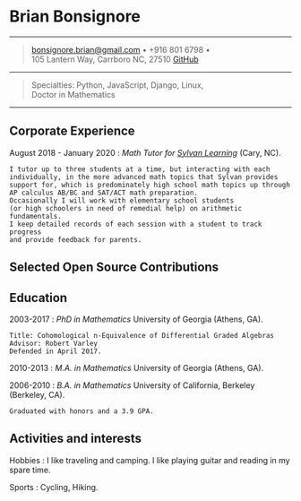 Brian Bonsignore
=========================

----
> <bonsignore.brian@gmail.com> • +916 801 6798 • \
>  105 Lantern Way, Carrboro NC, 27510
> [GitHub](https://github.com/bbonsign)
----

>  Specialties: Python, JavaScript, Django, Linux, \
>  Doctor in Mathematics

----

Corporate Experience
--------------------

August 2018 - January 2020
:   *Math Tutor for [Sylvan Learning](https://www.sylvanlearning.com/)*
    (Cary, NC).

    I tutor up to three students at a time, but interacting with each
    individually, in the more advanced math topics that Sylvan provides
    support for, which is predominately high school math topics up through
    AP calculus AB/BC and SAT/ACT math preparation.
    Occasionally I will work with elementary school students
    (or high schoolers in need of remedial help) on arithmetic fundamentals.
    I keep detailed records of each session with a student to track progress
    and provide feedback for parents.





Selected Open Source Contributions
----------------------------------



Education
---------

2003-2017
:   *PhD in Mathematics* University of Georgia
    (Athens, GA).

    Title: Cohomological n-Equivalence of Differential Graded Algebras
    Advisor: Robert Varley
    Defended in April 2017.

2010-2013
:   *M.A. in Mathematics* University of Georgia
    (Athens, GA).


2006-2010
:   *B.A. in Mathematics* University of California, Berkeley
    (Berkeley, CA).

    Graduated with honors and a 3.9 GPA.


Activities and interests
------------------------

Hobbies
:   I like traveling and camping. I like playing guitar and
    reading in my spare time.

Sports
:   Cycling, Hiking.



